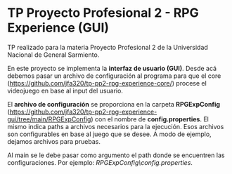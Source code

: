 ﻿# TP Proyecto Profesional 2 - RPG Experience (GUI)

TP realizado para la materia Proyecto Profesional 2 de la Universidad Nacional de General Sarmiento.

En este proyecto se implementa la **interfaz de usuario (GUI)**. Desde acá debemos pasar un archivo de configuración al programa para que el core (https://github.com/jfa320/tp-pp2-rpg-experience-core/) procese el videojuego en base al input del usuario.

El **archivo de configuración** se proporciona en la carpeta **RPGExpConfig** (https://github.com/jfa320/tp-pp2-rpg-experience-gui/tree/main/RPGExpConfig) con el nombre de **config.properties**. El mismo indica paths a archivos necesarios para la ejecución. Esos archivos son configurables en base al juego que se desee. A modo de ejemplo, dejamos archivos para pruebas.

Al main se le debe pasar como argumento el path donde se encuentren las configuraciones. Por ejemplo: *RPGExpConfig\config.properties*.
